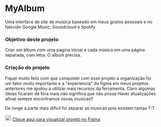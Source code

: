 # MyAlbum 
Uma interface de site de muisica baseado em meus gostos pessoais e no falecido Google Music, Soundcloud e Spotify
<h3> Objetivo deste projeto</h3>
Criar um álbum com uma pagina inicial e cada música em uma página separada, com letra. O album precisa.
<h3> Criação do projeto </h3>
<p> Fiquei muito feliz com que conquistei com esse projeto a organização foi um fator muito importante e a "experiencia" do figma em meus projetos anteriores me ajudou a
utilizar mais recursos da ferramenta. Claro algumas ideias ficaram de fora mais não significa que não possa Haver atualizações afinal sempre encontramos novas musicas!! </p>
<p>De longe a parte mais dificil foi separar as musicas pois existem tantas T-T</p>
<p>
  <img src="https://cdn-icons-png.flaticon.com/512/5968/5968705.png" width="20">
  <a href ="https://www.figma.com/proto/ynPdAfzKT8S4CENHJ8n4qi/My-Playlist?page-id=0%3A1&node-id=1%3A3&starting-point-node-id=1%3A3&scaling=min-zoom&hotspot-hints=0&hide-ui=1">
        Clique aqui para visualizar projeto no Figma</a>
</p>
